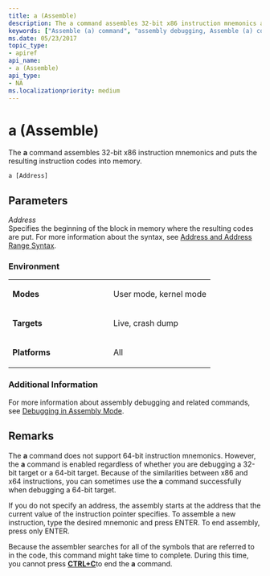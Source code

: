 ```yaml
---
title: a (Assemble)
description: The a command assembles 32-bit x86 instruction mnemonics and puts the resulting instruction codes into memory.
keywords: ["Assemble (a) command", "assembly debugging, Assemble (a) command", "a (Assemble) Windows Debugging"]
ms.date: 05/23/2017
topic_type:
- apiref
api_name:
- a (Assemble)
api_type:
- NA
ms.localizationpriority: medium
---
```


# a (Assemble)


The **a** command assembles 32-bit x86 instruction mnemonics and puts the resulting instruction codes into memory.

```dbgcmd
a [Address]
```

## <span id="DDK_CMD_ASSEMBLE_DBG"></span>Parameters


<span id="_______Address______"></span><span id="_______address______"></span><span id="_______ADDRESS______"></span> *Address*   
Specifies the beginning of the block in memory where the resulting codes are put. For more information about the syntax, see [Address and Address Range Syntax](address-and-address-range-syntax.md).

### <span id="Environment"></span><span id="environment"></span><span id="ENVIRONMENT"></span>Environment

<table>
<colgroup>
<col width="50%" />
<col width="50%" />
</colgroup>
<tbody>
<tr class="odd">
<td align="left"><p><strong>Modes</strong></p></td>
<td align="left"><p>User mode, kernel mode</p></td>
</tr>
<tr class="even">
<td align="left"><p><strong>Targets</strong></p></td>
<td align="left"><p>Live, crash dump</p></td>
</tr>
<tr class="odd">
<td align="left"><p><strong>Platforms</strong></p></td>
<td align="left"><p>All</p></td>
</tr>
</tbody>
</table>

 

### <span id="Additional_Information"></span><span id="additional_information"></span><span id="ADDITIONAL_INFORMATION"></span>Additional Information

For more information about assembly debugging and related commands, see [Debugging in Assembly Mode](debugging-in-assembly-mode.md).

## Remarks

The **a** command does not support 64-bit instruction mnemonics. However, the **a** command is enabled regardless of whether you are debugging a 32-bit target or a 64-bit target. Because of the similarities between x86 and x64 instructions, you can sometimes use the **a** command successfully when debugging a 64-bit target.

If you do not specify an address, the assembly starts at the address that the current value of the instruction pointer specifies. To assemble a new instruction, type the desired mnemonic and press ENTER. To end assembly, press only ENTER.

Because the assembler searches for all of the symbols that are referred to in the code, this command might take time to complete. During this time, you cannot press [**CTRL+C**](ctrl-c--break-.md)to end the **a** command.

 

 






